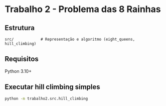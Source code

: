 # Trabalho 2 - Problema das 8 Rainhas

## Estrutura
```
src/            # Representação e algoritmo (eight_queens, hill_climbing)
```

## Requisitos
Python 3.10+

## Executar hill climbing simples
```bash
python -m trabalho2.src.hill_climbing
```
